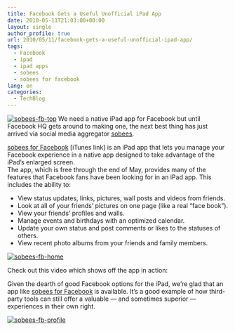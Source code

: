 ```yaml
---
title: Facebook Gets a Useful Unofficial iPad App
date: 2010-05-11T21:03:00+00:00
layout: single
author_profile: true
url: 2010/05/11/facebook-gets-a-useful-unofficial-ipad-app/
tags:
  - Facebook
  - ipad
  - ipad apps
  - sobees
  - sobees for facebook
lang: en
categories: 
  - TechBlog
---
```

[![sobees-fb-top](http://lh4.ggpht.com/_vaUVXcmC3OI/S-m-_SDl3NI/AAAAAAAACLU/vuTKWXErrDM/sobees-fb-top_thumb%5B1%5D.jpg?imgmax=800 "sobees-fb-top")](http://lh5.ggpht.com/_vaUVXcmC3OI/S-m-9aE2RjI/AAAAAAAACLQ/mEuK9nFNNDQ/s1600-h/sobees-fb-top%5B3%5D.jpg) We need a native iPad app for Facebook but until Facebook HQ gets around to making one, the next best thing has just arrived via social media aggregator [sobees](http://www.sobees.com/). 

[sobees for Facebook](http://itunes.apple.com/app/sobees-for-facebook/id370382132?mt=8) [iTunes link] is an iPad app that lets you manage your Facebook experience in a native app designed to take advantage of the iPad’s enlarged screen.  
The app, which is free through the end of May, provides many of the features that Facebook fans have been looking for in an iPad app. This includes the ability to: 

  * View status updates, links, pictures, wall posts and videos from friends. 
  * Look at all of your friends’ pictures on one page (like a real “face book”). 
  * View your friends’ profiles and walls. 
  * Manage events and birthdays with an optimized calendar. 
  * Update your own status and post comments or likes to the statuses of others. 
  * View recent photo albums from your friends and family members.

[![sobees-fb-home](http://lh4.ggpht.com/_vaUVXcmC3OI/S-m_E6x3giI/AAAAAAAACLc/ue01GgxdNbw/sobees-fb-home_thumb%5B2%5D.jpg?imgmax=800 "sobees-fb-home")](http://lh3.ggpht.com/_vaUVXcmC3OI/S-m_B8Ny-kI/AAAAAAAACLY/0wd8dWWzTgM/s1600-h/sobees-fb-home%5B4%5D.jpg) </p> 

Check out this video which shows off the app in action:

Given the dearth of good Facebook options for the iPad, we’re glad that an app like [sobees for Facebook](http://itunes.apple.com/app/sobees-for-facebook/id370382132?mt=8) is available. It’s a good example of how third-party tools can still offer a valuable — and sometimes superior — experiences in their own right.

[![sobees-fb-profile](http://lh3.ggpht.com/_vaUVXcmC3OI/S-m_J7YaGuI/AAAAAAAACLk/kpR8i6rrBpY/sobees-fb-profile_thumb%5B2%5D.jpg?imgmax=800 "sobees-fb-profile")](http://lh3.ggpht.com/_vaUVXcmC3OI/S-m_HLAx3GI/AAAAAAAACLg/HwLhNR5GjvA/s1600-h/sobees-fb-profile%5B4%5D.jpg)